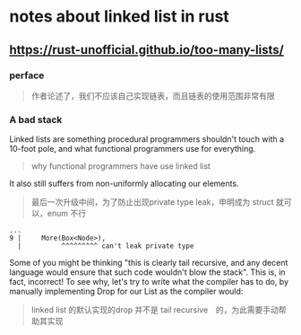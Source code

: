 # notes about linked list in rust

## https://rust-unofficial.github.io/too-many-lists/

### perface
> 作者论述了，我们不应该自己实现链表，而且链表的使用范围非常有限


### A bad stack
Linked lists are something procedural programmers shouldn't touch with a 10-foot pole, and what functional programmers use for everything.
> why functional programmers have use linked list



It also still suffers from non-uniformly allocating our elements.

> 最后一次升级中间，为了防止出现private type leak，申明成为 struct 就可以，enum 不行
```
...
9 |     More(Box<Node>),
  |          ^^^^^^^^^ can't leak private type
```

Some of you might be thinking "this is clearly tail recursive, and any decent language would ensure that such code wouldn't blow the stack". This is, in fact, incorrect! To see why, let's try to write what the compiler has to do, by manually implementing Drop for our List as the compiler would:
> linked list 的默认实现的drop 并不是 tail recursive　的，为此需要手动帮助其实现

